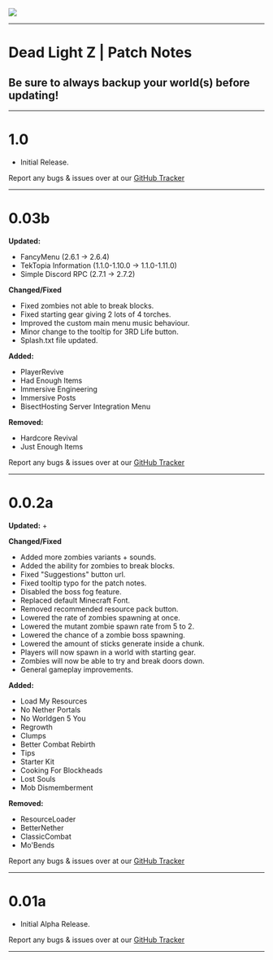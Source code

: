 [![](https://www.bisecthosting.com/images/CF/Dead_Light/BH_DL_PromoCard.png) ](https://bisecthosting.com/AMPZ)

------------------------------------------------------------------------------------------------------------------------------------------------------------- 
# Dead Light Z | Patch Notes
## Be sure to always backup your world(s) before updating!
-------------------------------------------------------------------------------------------------------------------------------------------------------------
<h1>1.0</h1> 
 
+ Initial Release.

Report any bugs & issues over at our [GitHub Tracker](https://github.com/AMPZNetwork/Dead-Light-Z/issues)

---------------------------------------------------------------------------------
<h1>0.03b</h1> 
 
**Updated:**
+ FancyMenu (2.6.1 → 2.6.4)
+ TekTopia Information (1.1.0-1.10.0 → 1.1.0-1.11.0)
+ Simple Discord RPC (2.7.1 → 2.7.2)

**Changed/Fixed**
+ Fixed zombies not able to break blocks.
+ Fixed starting gear giving 2 lots of 4 torches.
+ Improved the custom main menu music behaviour.
+ Minor change to the tooltip for 3RD Life button.
+ Splash.txt file updated.

**Added:**
+ PlayerRevive
+ Had Enough Items
+ Immersive Engineering
+ Immersive Posts
+ BisectHosting Server Integration Menu

**Removed:**
+ Hardcore Revival
+ Just Enough Items

Report any bugs & issues over at our [GitHub Tracker](https://github.com/AMPZNetwork/Dead-Light-Z/issues)

---------------------------------------------------------------------------------
<h1>0.0.2a</h1> 
 
**Updated:**
+ 

**Changed/Fixed**
+ Added more zombies variants + sounds.
+ Added the ability for zombies to break blocks.
+ Fixed "Suggestions" button url.
+ Fixed tooltip typo for the patch notes.
+ Disabled the boss fog feature.
+ Replaced default Minecraft Font.
+ Removed recommended resource pack button.
+ Lowered the rate of zombies spawning at once.
+ Lowered the mutant zombie spawn rate from 5 to 2.
+ Lowered the chance of a zombie boss spawning.
+ Lowered the amount of sticks generate inside a chunk.
+ Players will now spawn in a world with starting gear.
+ Zombies will now be able to try and break doors down.
+ General gameplay improvements.


**Added:**
+ Load My Resources
+ No Nether Portals
+ No Worldgen 5 You
+ Regrowth
+ Clumps
+ Better Combat Rebirth
+ Tips
+ Starter Kit
+ Cooking For Blockheads
+ Lost Souls
+ Mob Dismemberment

**Removed:**
+ ResourceLoader
+ BetterNether
+ ClassicCombat
+ Mo'Bends

Report any bugs & issues over at our [GitHub Tracker](https://github.com/AMPZNetwork/Dead-Light-Z/issues)

---------------------------------------------------------------------------------
<h1>0.01a</h1> 
 
+ Initial Alpha Release.

Report any bugs & issues over at our [GitHub Tracker](https://github.com/AMPZNetwork/Dead-Light-Z/issues)

---------------------------------------------------------------------------------

